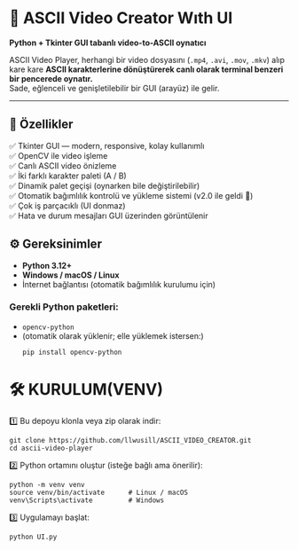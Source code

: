 # 🎥 ASCII Video Creator Wıth UI  
**Python + Tkinter GUI tabanlı video-to-ASCII oynatıcı**

ASCII Video Player, herhangi bir video dosyasını (`.mp4`, `.avi`, `.mov`, `.mkv`) alıp kare kare **ASCII karakterlerine dönüştürerek canlı olarak terminal benzeri bir pencerede oynatır.**  
Sade, eğlenceli ve genişletilebilir bir GUI (arayüz) ile gelir.  

---

## 🧩 Özellikler

✅ Tkinter GUI — modern, responsive, kolay kullanımlı  
✅ OpenCV ile video işleme  
✅ Canlı ASCII video önizleme  
✅ İki farklı karakter paleti (A / B)  
✅ Dinamik palet geçişi (oynarken bile değiştirilebilir)  
✅ Otomatik bağımlılık kontrolü ve yükleme sistemi (v2.0 ile geldi 🎉)  
✅ Çok iş parçacıklı (UI donmaz)  
✅ Hata ve durum mesajları GUI üzerinden görüntülenir  

## ⚙️ Gereksinimler

- **Python 3.12+**  
- **Windows / macOS / Linux**  
- İnternet bağlantısı (otomatik bağımlılık kurulumu için)

### Gerekli Python paketleri:
- `opencv-python`
- (otomatik olarak yüklenir; elle yüklemek istersen:)
  ```bash
  pip install opencv-python
  ```

# 🛠️ KURULUM(VENV)

1️⃣ Bu depoyu klonla veya zip olarak indir:
```
git clone https://github.com/llwusill/ASCII_VIDEO_CREATOR.git
cd ascii-video-player
```

2️⃣ Python ortamını oluştur (isteğe bağlı ama önerilir):
```
python -m venv venv
source venv/bin/activate      # Linux / macOS
venv\Scripts\activate         # Windows
```

3️⃣ Uygulamayı başlat:
```
python UI.py
```
